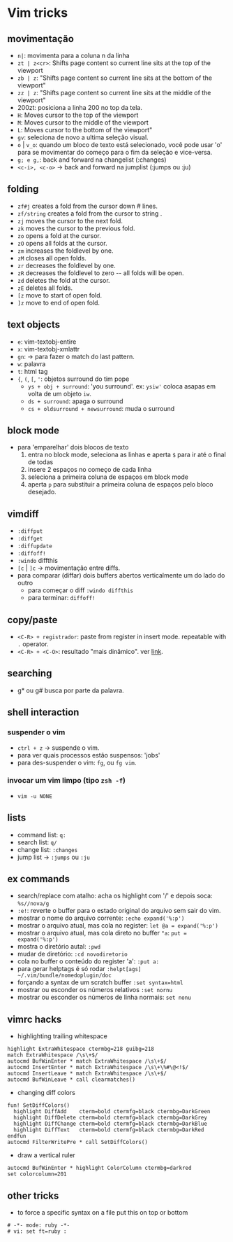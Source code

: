 # Vim tricks

## movimentação

* `n|`: movimenta para a coluna n da linha
* `zt | z<cr>`: Shifts page content so current line sits at the top of the viewport
* `zb | z`: "Shifts page content so current line sits at the bottom of the viewport"
* `zz | z`:  "Shifts page content so current line sits at the middle of the viewport"
* 200zt:  posiciona a linha 200 no top da tela.
* `H`: Moves cursor to the top of the viewport
* `M`: Moves cursor to the middle of the viewport
* `L`: Moves cursor to the bottom of the viewport"
* `gv`: seleciona de novo a ultima seleção visual.
* `o` | `v_o`: quando um bloco de texto está selecionado, você pode usar 'o' para se movimentar do começo para o fim da seleção e vice-versa.
* `g; e g,`:  back and forward na changelist (:changes)
* `<c-i>, <c-o>` -> back and forward na jumplist (:jumps ou :ju)

## folding

* `zf#j` creates a fold from the cursor down # lines.
* `zf/string` creates a fold from the cursor to string .
* `zj` moves the cursor to the next fold.
* `zk` moves the cursor to the previous fold.
* `zo` opens a fold at the cursor.
* `zO` opens all folds at the cursor.
* `zm` increases the foldlevel by one.
* `zM` closes all open folds.
* `zr` decreases the foldlevel by one.
* `zR` decreases the foldlevel to zero -- all folds will be open.
* `zd` deletes the fold at the cursor.
* `zE` deletes all folds.
* `[z` move to start of open fold.
* `]z` move to end of open fold.

## text objects

* `e`: vim-textobj-entire
* `x`: vim-textobj-xmlattr
* `gn`: -> para fazer o match do last pattern.
* `w`: palavra
* `t`: html tag
* `{`, `(`, `[`, `'`: objetos surround do tim pope
    * `ys + obj + surround`: 'you surround'. ex: `ysiw'` coloca asapas em volta de um objeto `iw`.
    * `ds + surround`: apaga o surround
    * `cs + oldsurround + newsurround`: muda o surround

## block mode

* para 'emparelhar' dois blocos de texto
    1. entra no block mode, seleciona as linhas e aperta `$` para ir até o final de todas
    2. insere 2 espaços no começo de cada linha
    3. seleciona a primeira coluna de espaços em block mode
    4. aperta `p` para substituir a primeira coluna de espaços pelo bloco desejado.

## vimdiff

* `:diffput`
* `:diffget`
* `:diffupdate`
* `:diffoff!`
* `:windo` diffthis
* `[c` | `]c` -> movimentação entre diffs.
* para comparar (diffar) dois buffers abertos verticalmente um do lado do outro
    * para começar o diff `:windo diffthis`
    * para terminar: `diffoff!`

## copy/paste

  * `<C-R> + registrador`: paste from register in insert mode. repeatable with `.` operator.
  * `<C-R> + <C-O>`: resultado "mais dinâmico". ver [link](http://vimcasts.org/episodes/pasting-from-insert-mode).

## searching

  * g* ou g# busca por parte da palavra.

## shell interaction

### suspender o vim

* `ctrl + z` -> suspende o vim.
* para ver quais processos estão suspensos: 'jobs'
* para des-suspender o vim: `fg`, ou `fg vim`.

### invocar um vim limpo (tipo `zsh -f`)

* `vim -u NONE`

## lists

* command list: `q:`
* search list: `q/`
* change list: `:changes`
* jump list -> `:jumps` ou `:ju`


## ex commands

* search/replace com atalho: acha os highlight com '/' e depois soca: `%s//nova/g`
* `:e!`: reverte o buffer para o estado original do arquivo sem sair do vim.
* mostrar o nome do arquivo corrente: `:echo expand('%:p')`
* mostrar o arquivo atual, mas cola no register: `let @a = expand('%:p')`
* mostrar o arquivo atual, mas cola direto no buffer `"a`: `put = expand('%:p')`
* mostra o diretório autal: `:pwd`
* mudar de diretório: `:cd novodiretorio`
* cola no buffer o conteúdo do register 'a': `:put a:`
* para gerar helptags é só rodar `:helpt[ags] ~/.vim/bundle/nomedoplugin/doc`
* forçando a syntax de um scratch buffer `:set syntax=html`
* mostrar ou esconder os números relativos `:set nornu`
* mostrar ou esconder os números de linha normais: `set nonu`

## vimrc hacks

* highlighting trailing whitespace

```vim
highlight ExtraWhitespace ctermbg=218 guibg=218
match ExtraWhitespace /\s\+$/
autocmd BufWinEnter * match ExtraWhitespace /\s\+$/
autocmd InsertEnter * match ExtraWhitespace /\s\+\%#\@<!$/
autocmd InsertLeave * match ExtraWhitespace /\s\+$/
autocmd BufWinLeave * call clearmatches()
```

* changing diff colors

```vim
fun! SetDiffColors()
  highlight DiffAdd    cterm=bold ctermfg=black ctermbg=DarkGreen
  highlight DiffDelete cterm=bold ctermfg=black ctermbg=DarkGrey
  highlight DiffChange cterm=bold ctermfg=black ctermbg=DarkBlue
  highlight DiffText   cterm=bold ctermfg=black ctermbg=DarkRed
endfun
autocmd FilterWritePre * call SetDiffColors()
```

* draw a vertical ruler

```vim
autocmd BufWinEnter * highlight ColorColumn ctermbg=darkred
set colorcolumn=201
```

## other tricks

* to force a specific syntax on a file put this on top or bottom

```vim
# -*- mode: ruby -*-
# vi: set ft=ruby :
```
